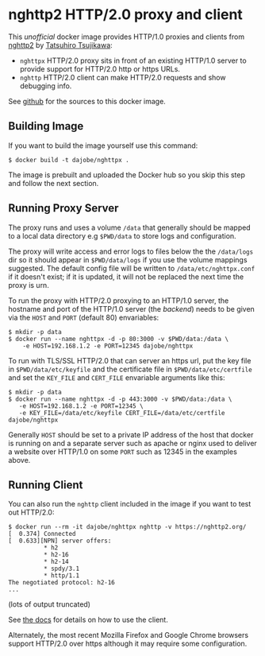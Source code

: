 nghttp2 HTTP/2.0 proxy and client
=================================

This *unofficial* docker image provides HTTP/1.0 proxies and clients
from [nghttp2](https://github.com/tatsuhiro-t/nghttp2) by
[Tatsuhiro Tsujikawa](https://github.com/tatsuhiro-t):

* `nghttpx` HTTP/2.0 proxy sits in front of an existing HTTP/1.0
  server to provide support for HTTP/2.0 http or https URLs.
* `nghttp` HTTP/2.0 client can make HTTP/2.0 requests and show
  debugging info.

See [github](https://github.com/dajobe/docker/tree/master/nghttp2)
for the sources to this docker image.


Building Image
--------------

If you want to build the image yourself use this command:

    $ docker build -t dajobe/nghttpx .

The image is prebuilt and uploaded the Docker hub so you skip this
step and follow the next section.


Running Proxy Server
--------------------

The proxy runs and uses a volume `/data` that generally should be
mapped to a local data directory e.g `$PWD/data` to store logs and
configuration.

The proxy will write access and error logs to files below the the
`/data/logs` dir so it should appear in `$PWD/data/logs` if you use
the volume mappings suggested.  The default config file will be
written to `/data/etc/nghttpx.conf` if it doesn't exist; if it is
updated, it will not be replaced the next time the proxy is urn.

To run the proxy with HTTP/2.0 proxying to an HTTP/1.0 server, the
hostname and port of the HTTP/1.0 server (the _backend_) needs to
be given via the `HOST` and `PORT` (default 80) envariables:

    $ mkdir -p data
    $ docker run --name nghttpx -d -p 80:3000 -v $PWD/data:/data \
        -e HOST=192.168.1.2 -e PORT=12345 dajobe/nghttpx

To run with TLS/SSL HTTP/2.0 that can server an https url, put the
key file in `$PWD/data/etc/keyfile` and the certificate file in
`$PWD/data/etc/certfile` and set the `KEY_FILE` and `CERT_FILE`
envariable arguments like this:

    $ mkdir -p data
    $ docker run --name nghttpx -d -p 443:3000 -v $PWD/data:/data \
       -e HOST=192.168.1.2 -e PORT=12345 \
       -e KEY_FILE=/data/etc/keyfile CERT_FILE=/data/etc/certfile dajobe/nghttpx

Generally `HOST` should be set to a private IP address of the host
that docker is running on and a separate server such as apache or
nginx used to deliver a website over HTTP/1.0 on some `PORT` such as
12345 in the examples above.


Running Client
--------------

You can also run the `nghttp` client included in the image if you
want to test out HTTP/2.0:

    $ docker run --rm -it dajobe/nghttpx nghttp -v https://nghttp2.org/
	[  0.374] Connected
	[  0.633][NPN] server offers:
			  * h2
			  * h2-16
			  * h2-14
			  * spdy/3.1
			  * http/1.1
	The negotiated protocol: h2-16
    ...

(lots of output truncated)

See [the docs](https://github.com/tatsuhiro-t/nghttp2/blob/master/README.rst)
for details on how to use the client.

Alternately, the most recent Mozilla Firefox and Google Chrome
browsers support HTTP/2.0 over https although it may require some
configuration.

